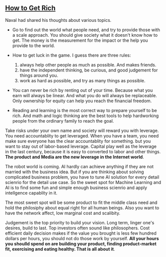 ## [How to Get Rich](https://nav.al/rich) ##

Naval had shared his thoughts about various topics. 

- Go to find out the world what people need, and try to provide those with a scale approach. You should give society what it doesn't know how to get. The money is the measurement for the impact or the help you provide to the world. 

- How to get luck in the game. I guess there are three rules:
  1) always help other people as much as possible. And makes friends. 
  2) have the independent thinking, be curious, and good judgement for things around you.
  3) work as hard as possible, and try as many things as possible.

- You can never be rich by renting out of your time. Because what you earn will always be linear. And what you do will always be replaceable. Only ownership for equity can help you reach the financial freedom. 

- Reading and learning is the most correct way to prepare yourself to be rich. And math and logic thinking are the best tools to help hardworking people from the ordinary family to reach the goal.

Take risks under your own name and society will reward you with leverage. You need accountablity to get leveraged. When you have a team, you need make sure everyone has the clear accountablity for something. but you want to stay out of labor-based leverage. Capital play well as the leverage in the last century, because it is easy to converted to labor and other things.  **The product and Media are the new leverage in the Internet world**.

The robot world is coming. AI hardly can achieve anything if they are not married with the business idea. But if you are thinking about solving complicated business problem, you have to tune AI solution for every detail scienrio for the detail use case. So the sweet spot for Machine Learning and AI is to find some fun and simple enough business scienrio and apply intellgence capablity in it. 

The most sweet spot will be some product to fit the middle class need and hold the philosiphy about equal right for all human beings. Also you want to have the network affect, low marginal cost and scalibity.

Judgement is the top priority to build your vision. Long term, linger one's desires, build to last. Top investors often sound like philosophers. Cost efficient daily decision makes if the value you brought is less few hundred dollars per hours, you should not do those work by yourself. **All your hours you shoulld spend on are building your product, finding product-market fit, exercising and eating healthy. That is all about it**.

